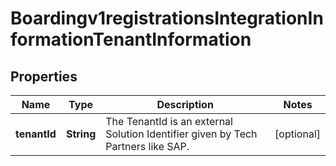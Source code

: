 
# Boardingv1registrationsIntegrationInformationTenantInformation

## Properties
Name | Type | Description | Notes
------------ | ------------- | ------------- | -------------
**tenantId** | **String** | The TenantId is an external Solution Identifier given by Tech Partners like SAP. |  [optional]



